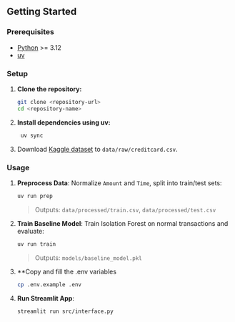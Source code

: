 
## Getting Started

### Prerequisites

- [Python](https://www.python.org/downloads/) >= 3.12
- [uv](https://github.com/astral-sh/uv#installation)

### Setup

1.  **Clone the repository:**

    ```bash
    git clone <repository-url>
    cd <repository-name>
    ```

2.  **Install dependencies using uv:**

    ```bash
     uv sync
    ```

3.  Download [Kaggle dataset](https://www.kaggle.com/datasets/mlg-ulb/creditcardfraud) to `data/raw/creditcard.csv`.

### Usage

1. **Preprocess Data**:
   Normalize `Amount` and `Time`, split into train/test sets:

   ```bash
   uv run prep
   ```

   > Outputs: `data/processed/train.csv`, `data/processed/test.csv`

2. **Train Baseline Model**:
   Train Isolation Forest on normal transactions and evaluate:

   ```bash
   uv run train
   ```

   > Outputs: `models/baseline_model.pkl`

3. **Copy and fill the .env variables
    ```bash
    cp .env.example .env
    ```

4. **Run Streamlit App**:

   ```bash
   streamlit run src/interface.py
   ```

